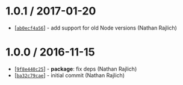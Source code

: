 1.0.1 / 2017-01-20
==================

* [[`ab0ecf4a56`](https://github.com/TooTallNate/debug-time/commit/ab0ecf4a56)] - add support for old Node versions (Nathan Rajlich)

1.0.0 / 2016-11-15
==================

* [[`9f8e440c25`](https://github.com/TooTallNate/debug-time/commit/9f8e440c25)] - **package**: fix deps (Nathan Rajlich)
* [[`ba32c79cae`](https://github.com/TooTallNate/debug-time/commit/ba32c79cae)] - initial commit (Nathan Rajlich)
